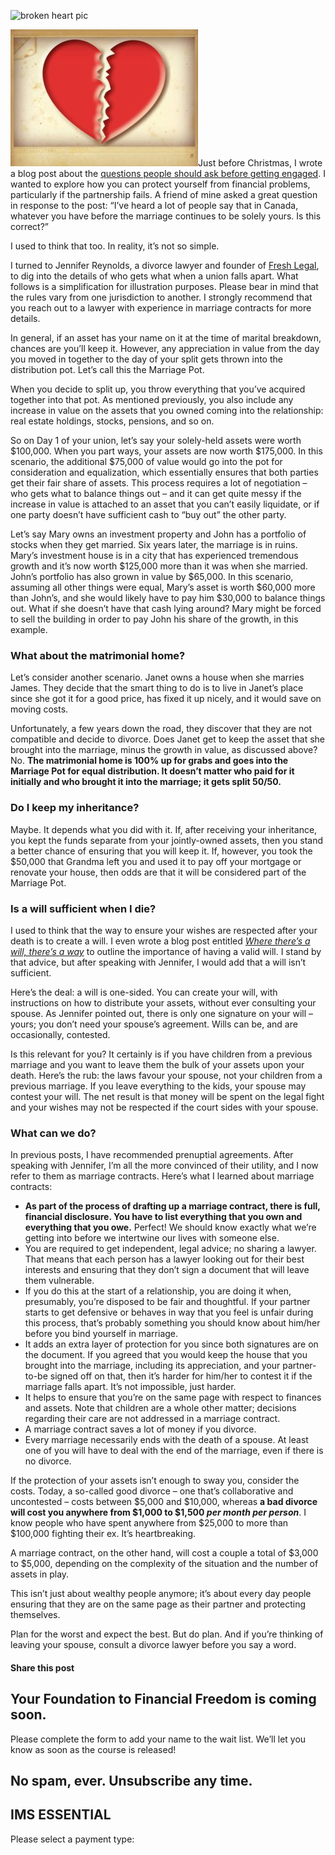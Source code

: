 ![broken heart pic](https://yourfinanciallaunchpad.com/wp-content/uploads/elementor/thumbs/broken-heart-pic-1150866-639x529-qdc6cpthe1jg09nepcheyd0ymqwyqy89x64timb4aw.jpg "broken-heart-pic-1150866-639×529")

![broken-heart-pic-1150866-639x529](attachments/broken-heart-pic-1150866-639x529-300x219.jpg)Just before Christmas, I wrote a blog post about the [questions people should ask before getting engaged](https://yflmainprod.wpengine.com/2016/12/four-financial-questions-to-consider-before-getting-engaged/). I wanted to explore how you can protect yourself from financial problems, particularly if the partnership fails. A friend of mine asked a great question in response to the post: “I’ve heard a lot of people say that in Canada, whatever you have before the marriage continues to be solely yours. Is this correct?”

I used to think that too. In reality, it’s not so simple.

I turned to Jennifer Reynolds, a divorce lawyer and founder of [Fresh Legal](http://www.freshlegal.ca/), to dig into the details of who gets what when a union falls apart. What follows is a simplification for illustration purposes. Please bear in mind that the rules vary from one jurisdiction to another. I strongly recommend that you reach out to a lawyer with experience in marriage contracts for more details.

In general, if an asset has your name on it at the time of marital breakdown, chances are you’ll keep it. However, any appreciation in value from the day you moved in together to the day of your split gets thrown into the distribution pot. Let’s call this the Marriage Pot.

When you decide to split up, you throw everything that you’ve acquired together into that pot. As mentioned previously, you also include any increase in value on the assets that you owned coming into the relationship: real estate holdings, stocks, pensions, and so on.

So on Day 1 of your union, let’s say your solely-held assets were worth $100,000. When you part ways, your assets are now worth $175,000. In this scenario, the additional $75,000 of value would go into the pot for consideration and equalization, which essentially ensures that both parties get their fair share of assets. This process requires a lot of negotiation – who gets what to balance things out – and it can get quite messy if the increase in value is attached to an asset that you can’t easily liquidate, or if one party doesn’t have sufficient cash to “buy out” the other party.

Let’s say Mary owns an investment property and John has a portfolio of stocks when they get married. Six years later, the marriage is in ruins. Mary’s investment house is in a city that has experienced tremendous growth and it’s now worth $125,000 more than it was when she married. John’s portfolio has also grown in value by $65,000. In this scenario, assuming all other things were equal, Mary’s asset is worth $60,000 more than John’s, and she would likely have to pay him $30,000 to balance things out. What if she doesn’t have that cash lying around? Mary might be forced to sell the building in order to pay John his share of the growth, in this example.

### What about the matrimonial home?

Let’s consider another scenario. Janet owns a house when she marries James. They decide that the smart thing to do is to live in Janet’s place since she got it for a good price, has fixed it up nicely, and it would save on moving costs.

Unfortunately, a few years down the road, they discover that they are not compatible and decide to divorce. Does Janet get to keep the asset that she brought into the marriage, minus the growth in value, as discussed above? No. **The matrimonial home is 100% up for grabs and goes into the Marriage Pot for equal distribution. It doesn’t matter who paid for it initially and who brought it into the marriage; it gets split 50/50.**

### Do I keep my inheritance?

Maybe. It depends what you did with it. If, after receiving your inheritance, you kept the funds separate from your jointly-owned assets, then you stand a better chance of ensuring that you will keep it. If, however, you took the $50,000 that Grandma left you and used it to pay off your mortgage or renovate your house, then odds are that it will be considered part of the Marriage Pot.

### Is a will sufficient when I die?

I used to think that the way to ensure your wishes are respected after your death is to create a will. I even wrote a blog post entitled *[Where there’s a will, there’s a way](https://yflmainprod.wpengine.com/2013/08/where-theres-a-will-theres-a-way/)* to outline the importance of having a valid will. I stand by that advice, but after speaking with Jennifer, I would add that a will isn’t sufficient.

Here’s the deal: a will is one-sided. You can create your will, with instructions on how to distribute your assets, without ever consulting your spouse. As Jennifer pointed out, there is only one signature on your will – yours; you don’t need your spouse’s agreement. Wills can be, and are occasionally, contested.

Is this relevant for you? It certainly is if you have children from a previous marriage and you want to leave them the bulk of your assets upon your death. Here’s the rub: the laws favour your spouse, not your children from a previous marriage. If you leave everything to the kids, your spouse may contest your will. The net result is that money will be spent on the legal fight and your wishes may not be respected if the court sides with your spouse.

### What can we do?

In previous posts, I have recommended prenuptial agreements. After speaking with Jennifer, I’m all the more convinced of their utility, and I now refer to them as marriage contracts. Here’s what I learned about marriage contracts:

- **As part of the process of drafting up a marriage contract, there is full, financial disclosure. You have to list everything that you own and everything that you owe.** Perfect! We should know exactly what we’re getting into before we intertwine our lives with someone else.
- You are required to get independent, legal advice; no sharing a lawyer. That means that each person has a lawyer looking out for their best interests and ensuring that they don’t sign a document that will leave them vulnerable.
- If you do this at the start of a relationship, you are doing it when, presumably, you’re disposed to be fair and thoughtful. If your partner starts to get defensive or behaves in way that you feel is unfair during this process, that’s probably something you should know about him/her before you bind yourself in marriage.
- It adds an extra layer of protection for you since both signatures are on the document. If you agreed that you would keep the house that you brought into the marriage, including its appreciation, and your partner-to-be signed off on that, then it’s harder for him/her to contest it if the marriage falls apart. It’s not impossible, just harder.
- It helps to ensure that you’re on the same page with respect to finances and assets. Note that children are a whole other matter; decisions regarding their care are not addressed in a marriage contract.
- A marriage contract saves a lot of money if you divorce.
- Every marriage necessarily ends with the death of a spouse. At least one of you will have to deal with the end of the marriage, even if there is no divorce.

If the protection of your assets isn’t enough to sway you, consider the costs. Today, a so-called good divorce – one that’s collaborative and uncontested – costs between $5,000 and $10,000, whereas **a bad divorce will cost you anywhere from $1,000 to $1,500 *per month per person***. I know people who have spent anywhere from $25,000 to more than $100,000 fighting their ex. It’s heartbreaking.

A marriage contract, on the other hand, will cost a couple a total of $3,000 to $5,000, depending on the complexity of the situation and the number of assets in play.

This isn’t just about wealthy people anymore; it’s about every day people ensuring that they are on the same page as their partner and protecting themselves.

Plan for the worst and expect the best. But do plan. And if you’re thinking of leaving your spouse, consult a divorce lawyer before you say a word.

#### Share this post

## Your Foundation to Financial Freedom is coming soon.

Please complete the form to add your name to the wait list. We’ll let you know as soon as the course is released!

## No spam, ever. Unsubscribe any time.

## IMS ESSENTIAL

Please select a payment type: